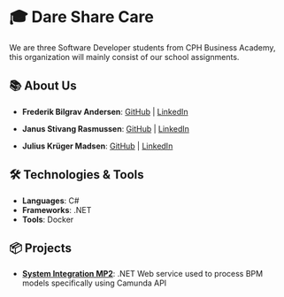 # 🎓 **Dare Share Care**

We are three Software Developer students from CPH Business Academy, this organization will mainly consist of our school assignments.

## 📚 **About Us**

- **Frederik Bilgrav Andersen**: [GitHub](https://github.com/FrederikBA) | [LinkedIn](https://www.linkedin.com/in/frederikba)

- **Janus Stivang Rasmussen**: [GitHub](https://github.com/Janussr) | [LinkedIn](https://www.linkedin.com/in/janus-rasmussen-5882021a5)

- **Julius Krüger Madsen**: [GitHub](https://github.com/JuliusKryger) | [LinkedIn](https://www.linkedin.com/in/julius-kruger/)

## 🛠 **Technologies & Tools**

- **Languages**: C#
- **Frameworks**: .NET
- **Tools**: Docker

## 📦 **Projects**

- **[System Integration MP2](https://github.com/Dare-Share-Care/SystemIntegrationMP2-Application)**: .NET Web service used to process BPM models specifically using Camunda API
